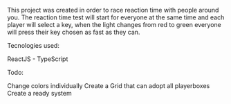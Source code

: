 This project was created in order to race reaction time with people around you. The reaction time test will start for everyone at the same time and each player will select a key, when the light changes from red to green everyone will press their key chosen as fast as they can.

Tecnologies used:

ReactJS - TypeScript

Todo:

Change colors individually
Create a Grid that can adopt all playerboxes
Create a ready system
